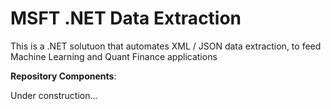 # MSFT .NET Data Extraction

This is a .NET solutuon that automates XML / JSON data extraction, to feed Machine Learning and Quant Finance applications

**Repository Components**:

Under construction...